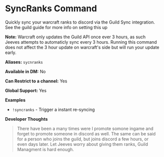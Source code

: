 # SyncRanks Command

Quickly sync your warcraft ranks to discord via the Guild Sync integration. See the guild guide for more info on setting this up

**Note:** Warcraft only updates the Guild API once ever 3 hours, as such Jeeves attempts to automaticly sync every 3 hours. Running this command does not affect the 3 hour update on warcraft's side but will run your update early.


**Aliases:** `sycnranks`

**Available in DM:** No

**Can Restrict to a channel:** Yes

**Global Support:** Yes

**Examples**

* `!syncranks` - Trigger a instant re-syncing

**Developer Thoughts**
>There have been a many times were I promote somone ingame and forget to promote someone in discord as well. The same can be said for a person who joins the guild, but joins discord a few hours, or even days later. Let Jeeves worry about giving them ranks, Guild Managment is hard enough.